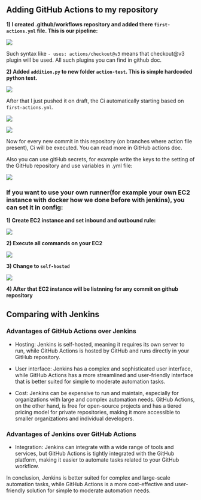 ## Adding GitHub Actions to my repository


**1) I created .github/workflows repository and added there `first-actions.yml` file. This is our pipeline:**

![](https://github.com/Briez-b/DevOpsNotes/blob/main/Attachments/Pasted%20image%2020240831212757.png)
 
 Such syntax like `- uses: actions/checkout@v3` means that checkout@v3 plugin will be used. All such plugins you can find in github doc.

**2) Added `addition.py` to new folder `action-test`. This is simple hardcoded python test.**

![](https://github.com/Briez-b/DevOpsNotes/blob/main/Attachments/Pasted%20image%2020240831212942.png)

After that I just pushed it on draft, the Ci automatically starting based on `first-actions.yml`.

![](https://github.com/Briez-b/DevOpsNotes/blob/main/Attachments/Pasted%20image%2020240831213110.png)

![](https://github.com/Briez-b/DevOpsNotes/blob/main/Attachments/Pasted%20image%2020240831213140.png)

Now for every new commit in this repository (on branches where action file present), Ci will be executed.
You can read more in GitHub actions doc.

Also you can use gitHub  secrets, for example write the keys to the setting of the GitHub repository and use variables in .yml file:

![](https://github.com/Briez-b/DevOpsNotes/blob/main/Attachments/Pasted%20image%2020240831215157.png)


### If you want to use your own runner(for example your own EC2 instance with docker how we done before with jenkins), you can set it in config:

**1) Create EC2 instance and set inbound and outbound rule:**

![](https://github.com/Briez-b/DevOpsNotes/blob/main/Attachments/Pasted%20image%2020240831220357.png)

**2) Execute all commands on your EC2**

![](https://github.com/Briez-b/DevOpsNotes/blob/main/Attachments/Pasted%20image%2020240831221316.png)

**3) Change to `self-hosted`**

![](https://github.com/Briez-b/DevOpsNotes/blob/main/Attachments/Pasted%20image%2020240831222403.png)

**4) After that EC2 instance will be listnning for any commit on github repository**



## Comparing with Jenkins

### Advantages of GitHub Actions over Jenkins

- Hosting: Jenkins is self-hosted, meaning it requires its own server to run, while GitHub Actions is hosted by GitHub and runs directly in your GitHub repository.

- User interface: Jenkins has a complex and sophisticated user interface, while GitHub Actions has a more streamlined and user-friendly interface that is better suited for simple to moderate automation tasks.

- Cost: Jenkins can be expensive to run and maintain, especially for organizations with large and complex automation needs. GitHub Actions, on the other hand, is free for open-source projects and has a tiered pricing model for private repositories, making it more accessible to smaller organizations and individual developers.
### Advantages of Jenkins over GitHub Actions

- Integration: Jenkins can integrate with a wide range of tools and services, but GitHub Actions is tightly integrated with the GitHub platform, making it easier to automate tasks related to your GitHub workflow.

In conclusion, Jenkins is better suited for complex and large-scale automation tasks, while GitHub Actions is a more cost-effective and user-friendly solution for simple to moderate automation needs.
